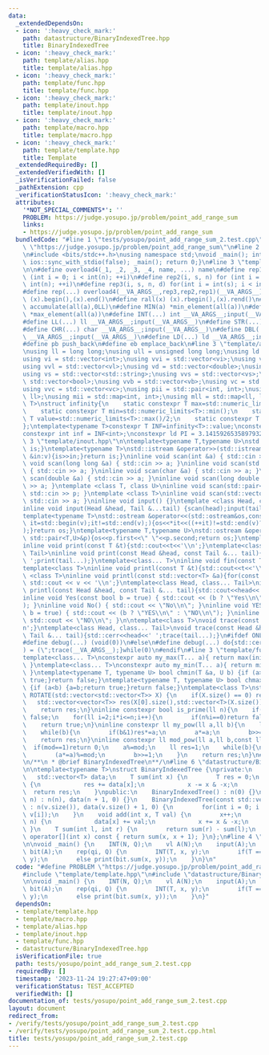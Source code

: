 ```yaml
---
data:
  _extendedDependsOn:
  - icon: ':heavy_check_mark:'
    path: datastructure/BinaryIndexedTree.hpp
    title: BinaryIndexedTree
  - icon: ':heavy_check_mark:'
    path: template/alias.hpp
    title: template/alias.hpp
  - icon: ':heavy_check_mark:'
    path: template/func.hpp
    title: template/func.hpp
  - icon: ':heavy_check_mark:'
    path: template/inout.hpp
    title: template/inout.hpp
  - icon: ':heavy_check_mark:'
    path: template/macro.hpp
    title: template/macro.hpp
  - icon: ':heavy_check_mark:'
    path: template/template.hpp
    title: Template
  _extendedRequiredBy: []
  _extendedVerifiedWith: []
  _isVerificationFailed: false
  _pathExtension: cpp
  _verificationStatusIcon: ':heavy_check_mark:'
  attributes:
    '*NOT_SPECIAL_COMMENTS*': ''
    PROBLEM: https://judge.yosupo.jp/problem/point_add_range_sum
    links:
    - https://judge.yosupo.jp/problem/point_add_range_sum
  bundledCode: "#line 1 \"tests/yosupo/point_add_range_sum_2.test.cpp\"\n#define PROBLEM\
    \ \"https://judge.yosupo.jp/problem/point_add_range_sum\"\n#line 2 \"template/template.hpp\"\
    \n#include <bits/stdc++.h>\nusing namespace std;\nvoid _main(); int main() { cin.tie(0);\
    \ ios::sync_with_stdio(false); _main(); return 0;}\n#line 3 \"template/macro.hpp\"\
    \n\n#define overload4(_1, _2, _3, _4, name, ...) name\n#define rep1(i, n) for\
    \ (int i = 0; i < int(n); ++i)\n#define rep2(i, s, n) for (int i = int(s); i <\
    \ int(n); ++i)\n#define rep3(i, s, n, d) for(int i = int(s); i < int(n); i+=d)\n\
    #define rep(...) overload4(__VA_ARGS__,rep3,rep2,rep1)(__VA_ARGS__)\n#define all(x)\
    \ (x).begin(),(x).end()\n#define rall(x) (x).rbegin(),(x).rend()\n#define SUM(a)\
    \ accumulate(all(a),0LL)\n#define MIN(a) *min_element(all(a))\n#define MAX(a)\
    \ *max_element(all(a))\n#define INT(...) int __VA_ARGS__;input(__VA_ARGS__)\n\
    #define LL(...) ll __VA_ARGS__;input(__VA_ARGS__)\n#define STR(...) string __VA_ARGS__;input(__VA_ARGS__)\n\
    #define CHR(...) char __VA_ARGS__;input(__VA_ARGS__)\n#define DBL(...) double\
    \ __VA_ARGS__;input(__VA_ARGS__)\n#define LD(...) ld __VA_ARGS__;input(__VA_ARGS__)\n\
    #define pb push_back\n#define eb emplace_back\n#line 3 \"template/alias.hpp\"\n\
    \nusing ll = long long;\nusing ull = unsigned long long;\nusing ld = long double;\n\
    using vi = std::vector<int>;\nusing vvi = std::vector<vi>;\nusing vl = std::vector<ll>;\n\
    using vvl = std::vector<vl>;\nusing vd = std::vector<double>;\nusing vvd = std::vector<vd>;\n\
    using vs = std::vector<std::string>;\nusing vvs = std::vector<vs>;\nusing vb =\
    \ std::vector<bool>;\nusing vvb = std::vector<vb>;\nusing vc = std::vector<char>;\n\
    using vvc = std::vector<vc>;\nusing pii = std::pair<int, int>;\nusing pll = std::pair<ll,\
    \ ll>;\nusing mii = std::map<int, int>;\nusing mll = std::map<ll, ll>;\ntemplate<typename\
    \ T>\nstruct infinity{\n    static constexpr T max=std::numeric_limits<T>::max();\n\
    \    static constexpr T min=std::numeric_limits<T>::min();\n    static constexpr\
    \ T value=std::numeric_limits<T>::max()/2;\n    static constexpr T mvalue=std::numeric_limits<T>::min()/2;\n\
    };\ntemplate<typename T>constexpr T INF=infinity<T>::value;\nconstexpr ll infl=INF<ll>;\n\
    constexpr int inf = INF<int>;\nconstexpr ld PI = 3.1415926535897932384626;\n#line\
    \ 3 \"template/inout.hpp\"\n\ntemplate<typename T,typename U>\nstd::istream &operator>>(std::istream&is,std::pair<T,U>&p){is>>p.first>>p.second;return\
    \ is;}\ntemplate<typename T>\nstd::istream &operator>>(std::istream&is,std::vector<T>&v){for(T\
    \ &in:v){is>>in;}return is;}\ninline void scan(int &a) { std::cin >> a; }\ninline\
    \ void scan(long long &a) { std::cin >> a; }\ninline void scan(std::string &a)\
    \ { std::cin >> a; }\ninline void scan(char &a) { std::cin >> a; }\ninline void\
    \ scan(double &a) { std::cin >> a; }\ninline void scan(long double &a) { std::cin\
    \ >> a; }\ntemplate <class T, class U>\ninline void scan(std::pair<T, U> &p) {\
    \ std::cin >> p; }\ntemplate <class T>\ninline void scan(std::vector<T> &a) {\
    \ std::cin >> a; }\ninline void input() {}\ntemplate <class Head, class... Tail>\n\
    inline void input(Head &head, Tail &...tail) {scan(head);input(tail...);}\n\n\
    template<typename T>\nstd::ostream &operator<<(std::ostream&os,const std::vector<T>&v){for(auto\
    \ it=std::begin(v);it!=std::end(v);){os<<*it<<((++it)!=std::end(v)?\" \":\"\"\
    );}return os;}\ntemplate<typename T,typename U>\nstd::ostream &operator<<(std::ostream&os,const\
    \ std::pair<T,U>&p){os<<p.first<<\" \"<<p.second;return os;}\ntemplate<class T>\n\
    inline void print(const T &t){std::cout<<t<<'\\n';}\ntemplate<class Head, class...\
    \ Tail>\ninline void print(const Head &head, const Tail &... tail){std::cout<<head<<'\
    \ ';print(tail...);}\ntemplate<class... T>\ninline void fin(const T &... a){print(a...);exit(0);}\n\
    template<class T>\ninline void printl(const T &t){std::cout<<t<<'\\n';}\ntemplate\
    \ <class T>\ninline void printl(const std::vector<T> &a){for(const auto &v : a)\
    \ std::cout << v << '\\n';}\ntemplate<class Head, class... Tail>\ninline void\
    \ printl(const Head &head, const Tail &... tail){std::cout<<head<<' ';print(tail...);}\n\
    inline void Yes(const bool b = true) { std::cout << (b ? \"Yes\\n\" : \"No\\n\"\
    ); }\ninline void No() { std::cout << \"No\\n\"; }\ninline void YES(const bool\
    \ b = true) { std::cout << (b ? \"YES\\n\" : \"NO\\n\"); }\ninline void NO() {\
    \ std::cout << \"NO\\n\"; }\n\ntemplate<class T>\nvoid trace(const T &t){std::cerr<<t<<')'<<'\\\
    n';}\ntemplate<class Head, class... Tail>\nvoid trace(const Head &head, const\
    \ Tail &... tail){std::cerr<<head<<' ';trace(tail...);}\n#ifdef ONLINE_JUDGE\n\
    #define debug(...) (void(0))\n#else\n#define debug(...) do{std::cerr<<'('<<#__VA_ARGS__<<\"\
    ) = (\";trace(__VA_ARGS__);}while(0)\n#endif\n#line 3 \"template/func.hpp\"\n\n\
    template<class... T>\nconstexpr auto my_max(T... a){ return max(initializer_list<common_type_t<T...>>{a...});\
    \ }\ntemplate<class... T>\nconstexpr auto my_min(T... a){ return min(initializer_list<common_type_t<T...>>{a...});\
    \ }\ntemplate<typename T, typename U> bool chmin(T &a, U b) {if (a>b) {a=b;return\
    \ true;}return false;}\ntemplate<typename T, typename U> bool chmax(T &a, U b)\
    \ {if (a<b) {a=b;return true;}return false;}\ntemplate<class T>\nstd::vector<std::vector<T>>\
    \ ROTATE(std::vector<std::vector<T>> X) {\n    if(X.size() == 0) return X;\n \
    \   std::vector<vector<T>> res(X[0].size(),std::vector<T>(X.size()));\n    rep(i,X.size())rep(j,X[0].size())res[j][X.size()-i-1]=X[i][j];\n\
    \    return res;\n}\ninline constexpr bool is_prime(ll n){\n    if(n<=1)return\
    \ false;\n    for(ll i=2;i*i<=n;i++){\n        if(n%i==0)return false;\n    }\n\
    \    return true;\n}\ninline constexpr ll my_pow(ll a,ll b){\n    ll res=1;\n\
    \    while(b){\n        if(b&1)res*=a;\n        a*=a;\n        b>>=1;\n    }\n\
    \    return res;\n}\ninline constexpr ll mod_pow(ll a,ll b,const ll&mod){\n  \
    \  if(mod==1)return 0;\n    a%=mod;\n    ll res=1;\n    while(b){\n        if(b&1)(res*=a)%=mod;\n\
    \        (a*=a)%=mod;\n        b>>=1;\n    }\n    return res;\n}\n#line 2 \"datastructure/BinaryIndexedTree.hpp\"\
    \n/**\n * @brief BinaryIndexedTree\n**/\n#line 6 \"datastructure/BinaryIndexedTree.hpp\"\
    \n\ntemplate<typename T>\nstruct BinaryIndexedTree {\nprivate:\n    int n;\n \
    \   std::vector<T> data;\n    T sum(int x) {\n        T res = 0;\n        while(x)\
    \ {\n            res += data[x];\n            x -= x & -x;\n        }\n      \
    \  return res;\n    }\npublic:\n    BinaryIndexedTree() : n(0) {}\n    BinaryIndexedTree(int\
    \ n) : n(n), data(n + 1, 0) {}\n    BinaryIndexedTree(const std::vector<T> &v)\
    \ : n(v.size()), data(v.size() + 1, 0) {\n        for(int i = 0; i < n; ++i) add(i,\
    \ v[i]);\n    }\n    void add(int x, T val) {\n        x++;\n        while(x <=\
    \ n) {\n            data[x] += val;\n            x += x & -x;\n        }\n   \
    \ }\n    T sum(int l, int r) {\n        return sum(r) - sum(l);\n    }\n    T\
    \ operator[](int x) const { return sum(x, x + 1); }\n};\n#line 4 \"tests/yosupo/point_add_range_sum_2.test.cpp\"\
    \n\nvoid _main() {\n    INT(N, Q);\n    vl A(N);\n    input(A);\n    BinaryIndexedTree<ll>\
    \ bit(A);\n    rep(qi, Q) {\n        INT(T, x, y);\n        if(T == 0) bit.add(x,\
    \ y);\n        else print(bit.sum(x, y));\n    }\n}\n"
  code: "#define PROBLEM \"https://judge.yosupo.jp/problem/point_add_range_sum\"\n\
    #include \"template/template.hpp\"\n#include \"datastructure/BinaryIndexedTree.hpp\"\
    \n\nvoid _main() {\n    INT(N, Q);\n    vl A(N);\n    input(A);\n    BinaryIndexedTree<ll>\
    \ bit(A);\n    rep(qi, Q) {\n        INT(T, x, y);\n        if(T == 0) bit.add(x,\
    \ y);\n        else print(bit.sum(x, y));\n    }\n}"
  dependsOn:
  - template/template.hpp
  - template/macro.hpp
  - template/alias.hpp
  - template/inout.hpp
  - template/func.hpp
  - datastructure/BinaryIndexedTree.hpp
  isVerificationFile: true
  path: tests/yosupo/point_add_range_sum_2.test.cpp
  requiredBy: []
  timestamp: '2023-11-24 19:27:47+09:00'
  verificationStatus: TEST_ACCEPTED
  verifiedWith: []
documentation_of: tests/yosupo/point_add_range_sum_2.test.cpp
layout: document
redirect_from:
- /verify/tests/yosupo/point_add_range_sum_2.test.cpp
- /verify/tests/yosupo/point_add_range_sum_2.test.cpp.html
title: tests/yosupo/point_add_range_sum_2.test.cpp
---
```

